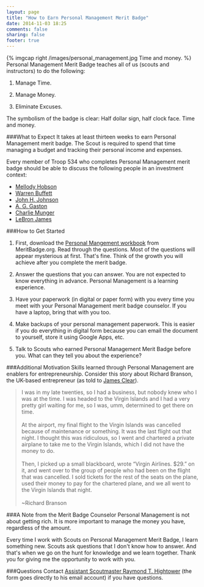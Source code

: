 ```yaml
---
layout: page
title: "How to Earn Personal Management Merit Badge"
date: 2014-11-03 18:25
comments: false
sharing: false
footer: true
---
```

{% imgcap right /images/personal_management.jpg Time and money. %}
Personal Management Merit Badge teaches all of us (scouts and instructors) to do the following:

1. Manage Time.

2. Manage Money.

3. Eliminate Excuses.

The symbolism of the badge is clear: Half dollar sign, half clock face. Time and money.

###What to Expect
It takes at least thirteen weeks to earn Personal Management merit badge. The Scout is required to spend that time managing a budget and tracking their personal income and expenses.

Every member of Troop 534 who completes Personal Management merit badge should be able to discuss the following people in an investment context:

* [Mellody Hobson](https://www.arielinvestments.com/our-team/#hobson)
* [Warren Buffett](http://www.berkshirehathaway.com/)
* [John H. Johnson](http://www.thehistorymakers.com/biography/john-h-johnson-40)
* [A. G. Gaston](http://www.c-span.org/video/?180835-1/book-discussion-black-titan-g-gaston)
* [Charlie Munger](http://www.berkshirehathaway.com/)
* [LeBron James](http://www.fool.com/ecap/the_motley_fool/lebron-james-the-next-warren-buffett)

###How to Get Started

1. First, download the [Personal Mangement workbook](http://meritbadge.org/wiki/images/f/fa/Personal_Management.pdf) from MeritBadge.org. Read through the questions. Most of the questions will appear mysterious at first. That's fine. Think of the growth you will achieve after you complete the merit badge.

2. Answer the questions that you can answer. You are not expected to know everything in advance. Personal Management is a learning experience.

3. Have your paperwork (in digital or paper form) with you every time you meet with your Personal Management merit badge counselor. If you have a laptop, bring that with you too.

4. Make backups of your personal management paperwork. This is easier if you do everything in digital form because you can email the document to yourself, store it using Google Apps, etc.

5. Talk to Scouts who earned Personal Management Merit Badge before you. What can they tell you about the experience? 

###Additional Motivation
Skills learned through Personal Management are enablers for entrepreneurship. Consider this story about Richard Branson, the UK-based entrepreneur (as told to [James Clear](http://jamesclear.com/successful-people-start-before-they-feel-ready)).

>I was in my late twenties, so I had a business, but nobody knew who I was at the time. I was headed to the Virgin Islands and I had a very pretty girl waiting for me, so I was, umm, determined to get there on time.
>&nbsp;<br/><br/>
>At the airport, my final flight to the Virgin Islands was cancelled because of maintenance or something. It was the last flight out that night. I thought this was ridiculous, so I went and chartered a private airplane to take me to the Virgin Islands, which I did not have the money to do.
>&nbsp;<br/><br/>
>Then, I picked up a small blackboard, wrote “Virgin Airlines. $29.” on it, and went over to the group of people who had been on the flight that was cancelled. I sold tickets for the rest of the seats on the plane, used their money to pay for the chartered plane, and we all went to the Virgin Islands that night.
>&nbsp;<br/><br/>
>~Richard Branson

###A Note from the Merit Badge Counselor
Personal Management is not about getting rich. It is more important to manage the money you have, regardless of the amount.

Every time I work with Scouts on Personal Management Merit Badge, I learn something new. Scouts ask questions that I don't know how to answer. And that's when we go on the hunt for knowledge and we learn together. Thank you for giving me the opportunity to work with you.

###Questions
Contact [Assistant Scoutmaster Raymond T. Hightower](http://rayhightower.com/contact/) (the form goes directly to his email account) if you have questions.

